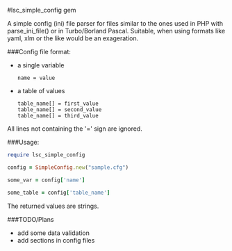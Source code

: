 #lsc_simple_config gem

A simple config (ini) file parser for files similar to the ones
used in PHP with parse_ini_file() or in Turbo/Borland Pascal.
Suitable, when using formats like yaml, xlm or the like would be an exageration.

###Config file format:

* a single variable

  ```
  name = value
  ```

* a table of values

  ```
  table_name[] = first_value
  table_name[] = second_value
  table_name[] = third_value
  ```

All lines not containing the '=' sign are ignored.

###Usage:

  ```ruby
  require lsc_simple_config

  config = SimpleConfig.new("sample.cfg")

  some_var = config['name']

  some_table = config['table_name']
  ```

The returned values are strings.

###TODO/Plans

* add some data validation
* add sections in config files



